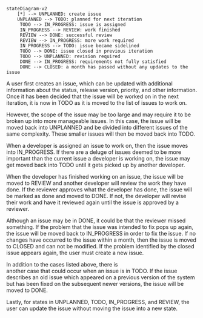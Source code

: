 ```mermaid
stateDiagram-v2
    [*] --> UNPLANNED: create issue
    UNPLANNED --> TODO: planned for next iteration
     TODO --> IN_PROGRESS: issue is assigned
     IN_PROGRESS --> REVIEW: work finished
     REVIEW --> DONE: successful review
     REVIEW --> IN_PROGRESS: more work required
     IN_PROGRESS --> TODO: issue became sidelined
     TODO --> DONE: issue closed in previous iteration
     TODO --> UNPLANNED: revision required
     DONE --> IN_PROGRESS: requirements not fully satisfied
     DONE --> CLOSED: a month has passed without any updates to the issue

```


A user first creates an issue, which can be updated 
with additional information about the status, 
release version, priority, and other information.
Once it has been decided that the issue will be worked 
on in the next iteration, it is now in TODO as it is moved 
to the list of issues to work on. 


However, the scope of the issue may be too large and 
may require it to be broken up into more manageable issues.
In this case, the issue will be moved back into UNPLANNED
and be divided into different issues of the same complexity.
These smaller issues will then be moved back into 
TODO.

When a developer is assigned an issue to work on, then
the issue moves into IN_PROGRESS. If there are a deluge of
issues deemed to be more important than the current issue a 
developer is working on, the issue may get moved back 
into TODO until it gets picked up by another developer.

When the developer has finished working on an issue, the 
issue will be moved to REVIEW and another developer will 
review the work they have done. If the reviewer approves 
what the developer has done, the issue will be marked as
done and moved to DONE. If not, the developer will revise 
their work and have it reviewed again until the issue is
approved by a reviewer.

Although an issue may be in DONE, it could be that 
the reviewer missed something. If the problem that the 
issue was intended to fix pops up again, the issue will 
be moved back to IN_PROGRESS in order to fix the issue.
If no changes have occurred to the issue within a month,
then the issue is moved to CLOSED and can not be modified.
If the problem identified by the closed issue appears 
again, the user must create a new issue.


In addition to the cases listed above, there is  
another case that could occur when an issue is in 
TODO. If the issue describes an old issue which 
appeared on a previous version of the system but has 
been fixed on the subsequent newer versions, the 
issue will be moved to DONE.

Lastly, for states in UNPLANNED, TODO, IN_PROGRESS, 
and REVIEW, the user can update the issue without moving the
issue into a new state. 